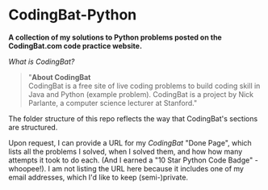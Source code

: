 # CodingBat-Python
**A collection of my solutions to Python problems posted on the CodingBat.com code practice website.**

_What is CodingBat?_

> "**About CodingBat**  
> CodingBat is a free site of live coding problems to build coding skill in Java and Python (example problem). CodingBat is a project by Nick Parlante, a computer science lecturer at Stanford."

  
The folder structure of this repo reflects the way that CodingBat's sections are structured.

  
Upon request, I can provide a URL for my _CodingBat_ "Done Page", which lists all the problems I solved, when I solved them, and how how many attempts it took to do each. (And I earned a "10 Star Python Code Badge" - whoopee!). I am not listing the URL here because it includes one of my email addresses, which I'd like to keep (semi-)private.

